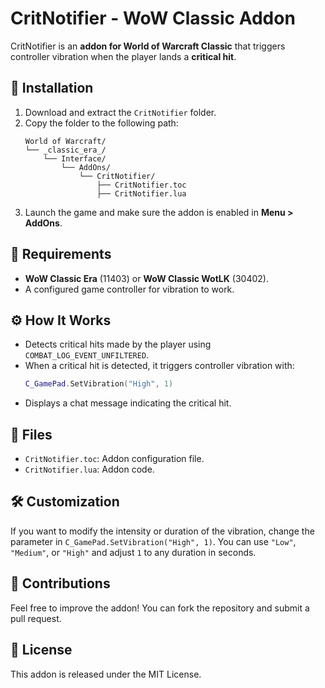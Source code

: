 
# CritNotifier - WoW Classic Addon

CritNotifier is an **addon for World of Warcraft Classic** that triggers controller vibration when the player lands a **critical hit**.  

## 📂 Installation

1. Download and extract the `CritNotifier` folder.
2. Copy the folder to the following path:
   ```
   World of Warcraft/
   └── _classic_era_/
       └── Interface/
           └── AddOns/
               └── CritNotifier/
                   ├── CritNotifier.toc
                   ├── CritNotifier.lua
   ```
3. Launch the game and make sure the addon is enabled in **Menu > AddOns**.

## 🔧 Requirements  
- **WoW Classic Era** (11403) or **WoW Classic WotLK** (30402).  
- A configured game controller for vibration to work.

## ⚙️ How It Works  
- Detects critical hits made by the player using `COMBAT_LOG_EVENT_UNFILTERED`.
- When a critical hit is detected, it triggers controller vibration with:
  ```lua
  C_GamePad.SetVibration("High", 1)
  ```
- Displays a chat message indicating the critical hit.

## 📜 Files  
- `CritNotifier.toc`: Addon configuration file.  
- `CritNotifier.lua`: Addon code.  

## 🛠️ Customization  
If you want to modify the intensity or duration of the vibration, change the parameter in `C_GamePad.SetVibration("High", 1)`. You can use `"Low"`, `"Medium"`, or `"High"` and adjust `1` to any duration in seconds.

## 📢 Contributions  
Feel free to improve the addon! You can fork the repository and submit a pull request.  

## 📝 License  
This addon is released under the MIT License.
